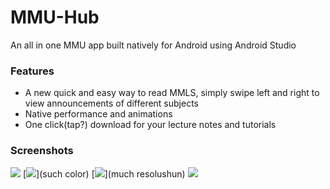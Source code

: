 # MMU-Hub
An all in one MMU app built natively for Android using Android Studio

### Features
- A new quick and easy way to read MMLS, simply swipe left and right to view announcements of different subjects
- Native performance and animations
- One click(tap?) download for your lecture notes and tutorials

### Screenshots
[<img src="http://imgur.com/1Znknbv.png">](wow)
[<img src="http://imgur.com/zmdAknI.png">](such color)
[<img src="http://imgur.com/OmgV6Dx.png">](much resolushun)
[<img src="http://imgur.com/pGZG8fp.png">](wow)

